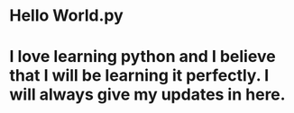 # Hello World.py
# I love learning python and I believe that I will be learning it perfectly. I will always give my updates in here.
